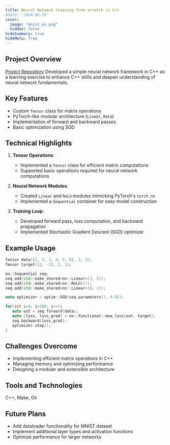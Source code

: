 ```yaml
---
title: Neural Network training from scratch in C++
#date: '2024-06-29'
cover:
  image: "mnist_ex.png"
  hidden: false
hideSummary: true
hideMeta: True
---
```


## Project Overview
[Project Repository](https://github.com/gladuz/nn-cpp)
Developed a simple neural network framework in C++ as a learning exercise to enhance C++ skills and deepen understanding of neural network fundamentals.

## Key Features
- Custom `Tensor` class for matrix operations
- PyTorch-like modular architecture (`Linear`, `ReLU`)
- Implementation of forward and backward passes
- Basic optimization using SGD

## Technical Highlights
1. **Tensor Operations**: 
   - Implemented a `Tensor` class for efficient matrix computations
   - Supported basic operations required for neural network computations

2. **Neural Network Modules**:
   - Created `Linear` and `ReLU` modules mimicking PyTorch's `torch.nn`
   - Implemented a `Sequential` container for easy model construction

3. **Training Loop**:
   - Developed forward pass, loss computation, and backward propagation
   - Implemented Stochastic Gradient Descent (SGD) optimizer

## Example Usage
```cpp
Tensor data({1, 2, 3, 4, 5, 6}, 2, 3);
Tensor target({2, -2}, 2, 1);

nn::Sequential seq;
seq.add(std::make_shared<nn::Linear>(3, 5));
seq.add(std::make_shared<nn::ReLU>());
seq.add(std::make_shared<nn::Linear>(5, 1));

auto optimizer = optim::SGD(seq.parameters(), 0.01);

for(int i=0; i<100; i++){
   auto out = seq.forward(data);
   auto [loss, loss_grad] = nn::functional::mse_loss(out, target);
   seq.backward(loss_grad);
   optimizer.step();
}
```

## Challenges Overcome
- Implementing efficient matrix operations in C++
- Managing memory and optimizing performance
- Designing a modular and extensible architecture

## Tools and Technologies
C++, Make, Git

## Future Plans
- Add dataloader functionality for MNIST dataset
- Implement additional layer types and activation functions
- Optimize performance for larger networks